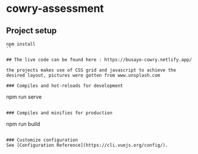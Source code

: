 # cowry-assessment

## Project setup
```
npm install
``

## The live code can be found here : https://busayo-cowry.netlify.app/

the projects makes use of CSS grid and javascript to achieve the desired layout, pictures were gotten from www.unsplash.com

### Compiles and hot-reloads for development
```
npm run serve
```

### Compiles and minifies for production
```
npm run build
```

### Customize configuration
See [Configuration Reference](https://cli.vuejs.org/config/).
